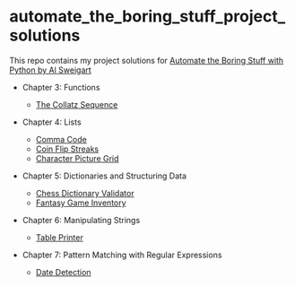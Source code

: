 # automate_the_boring_stuff_project_solutions
This repo contains my project solutions for [Automate the Boring Stuff with Python by Al Sweigart](https://automatetheboringstuff.com/)

- Chapter 3: Functions
    - [The Collatz Sequence](https://github.com/itsmohitj/automate_the_boring_stuff_project_solutions/tree/main/The_Collatz_Sequence)  

- Chapter 4: Lists
    - [Comma Code](https://github.com/itsmohitj/automate_the_boring_stuff_project_solutions/tree/main/Comma_Code)
    - [Coin Flip Streaks](https://github.com/itsmohitj/automate_the_boring_stuff_project_solutions/tree/main/Coin_Flip_Streaks)
    - [Character Picture Grid](https://github.com/itsmohitj/automate_the_boring_stuff_project_solutions/tree/main/Character_Picture_Grid)

- Chapter 5: Dictionaries and Structuring Data
    - [Chess Dictionary Validator](https://github.com/itsmohitj/automate_the_boring_stuff_project_solutions/tree/main/Chess_Dictionary_Validator)
    - [Fantasy Game Inventory](https://github.com/itsmohitj/automate_the_boring_stuff_project_solutions/tree/main/Fantasy_Game_Inventory)

- Chapter 6: Manipulating Strings
    - [Table Printer](https://github.com/itsmohitj/automate_the_boring_stuff_project_solutions/tree/main/Table_Printer)

- Chapter 7: Pattern Matching with Regular Expressions
    - [Date Detection](https://github.com/itsmohitj/automate_the_boring_stuff_project_solutions/tree/main/Date_Detection)